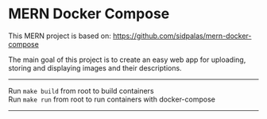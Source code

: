 # MERN Docker Compose

This MERN project is based on: https://github.com/sidpalas/mern-docker-compose 

The main goal of this project is to create an easy web app for uploading, storing and displaying images and their descriptions.

---

Run `make build` from root to build containers<br/>
Run `make run` from root to run containers with docker-compose

---